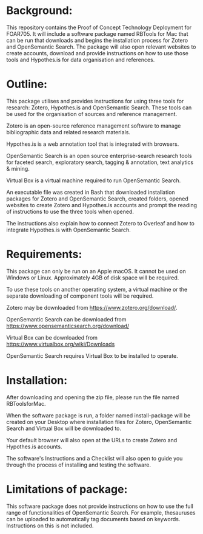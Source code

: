 # Background:

This repository contains the Proof of Concept Technology Deployment for FOAR705. It will include a software package named RBTools for Mac that can be run that downloads and begins the installation process for Zotero and OpenSemantic Search. The package will also open relevant websites to create accounts, download and provide instructions on how to use those tools and Hypothes.is for data organisation and references.

# Outline:

This package utilises and provides instructions for using three tools for research: Zotero, Hypothes.is and OpenSemantic Search. These tools can be used for the organisation of sources and reference management.

Zotero is an open-source reference management software to manage bibliographic data and related research materials.

Hypothes.is is a web annotation tool that is integrated with browsers.

OpenSemantic Search is an open source enterprise-search research tools for faceted search, exploratory search, tagging & annotation, text analytics & mining.

Virtual Box is a virtual machine required to run OpenSemantic Search.

An executable file was created in Bash that downloaded installation packages for Zotero and OpenSemantic Search, created folders, opened websites to create Zotero and Hypothes.is accounts and prompt the reading of instructions to use the three tools when opened.

The instructions also explain how to connect Zotero to Overleaf and how to integrate Hypothes.is with OpenSemantic Search.

# Requirements:

This package can only be run on an Apple macOS. It cannot be used on Windows or Linux. Approximately 4GB of disk space will be required.

To use these tools on another operating system, a virtual machine or the separate downloading of component tools will be required.

Zotero may be downloaded from https://www.zotero.org/download/.

OpenSemantic Search can be downloaded from https://www.opensemanticsearch.org/download/

Virtual Box can be downloaded from https://www.virtualbox.org/wiki/Downloads

OpenSemantic Search requires Virtual Box to be installed to operate.

# Installation:

After downloading and opening the zip file, please run the file named RBToolsforMac.

When the software package is run, a folder named install-package will be created on your Desktop where installation files for Zotero, OpenSemantic Search and Virtual Box will be downloaded to.

Your default browser will also open at the URLs to create Zotero and Hypothes.is accounts.

The software's Instructions and a Checklist will also open to guide you through the process of installing and testing the software.

# Limitations of package:

This software package does not provide instructions on how to use the full range of functionalities of OpenSemantic Search. For example, thesauruses can be uploaded to automatically tag documents based on keywords. Instructions on this is not included.

